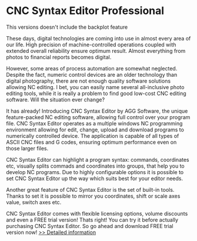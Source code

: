 # CNC Syntax Editor Professional
This versions doesn't include the backplot feature

These days, digital technologies are coming into use in almost every area of our life. High precision of machine-controlled operations coupled with extended overall reliability ensure optimum result. Almost everything from photos to financial reports becomes digital.

However, some areas of process automation are somewhat neglected. Despite the fact, numeric control devices are an older technology than digital photography, there are not enough quality software solutions allowing NC editing. I bet, you can easily name several all-inclusive photo editing tools, while it is really a problem to find good low-cost CNC editing software. Will the situation ever change?

It has already! Introducing CNC Syntax Editor by AGG Software, the unique feature-packed NC editing software, allowing full control over your program file. CNC Syntax Editor operates as a multiple windows NC programming environment allowing for edit, change, upload and download programs to numerically controlled device. The application is capable of all types of ASCII CNC files and G codes, ensuring optimum performance even on those larger files.

CNC Syntax Editor can highlight a program syntax: commands, coordinates etc, visually splits commads and coordinates into groups, that help you to develop NC programs. Due to highly configurable options it is possible to set CNC Syntax Editor up the way which suits best for your editor needs.

Another great feature of CNC Syntax Editor is the set of built-in tools. Thanks to set it is possible to mirror you coordinates, shift or scale axes value, switch axes etc.

CNC Syntax Editor comes with flexible licensing options, volume discounts and even a FREE trial version! Thats right! You can try it before actually purchasing CNC Syntax Editor. So go ahead and download FREE trial version now!
[>> Detailed information](https://secure.shareit.com/shareit/product.html?productid=300021941&affiliateid=200057808)